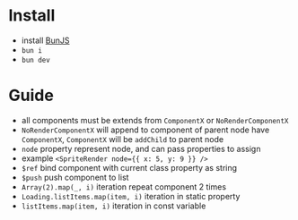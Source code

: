 # Install
- install [BunJS](https://bun.sh/docs/installation)
- `bun i`
- `bun dev`

# Guide
- all components must be extends from `ComponentX` or `NoRenderComponentX`
- `NoRenderComponentX` will append to component of parent node have `ComponentX`, `ComponentX` will be `addChild` to parent node
- `node` property represent node, and can pass properties to assign
- example ```<SpriteRender node={{ x: 5, y: 9 }} />```
- `$ref` bind component with current class property as string
- `$push` push component to list
- `Array(2).map(_, i)` iteration repeat component 2 times
- `Loading.listItems.map(item, i)` iteration in static property
- `listItems.map(item, i)` iteration in const variable
